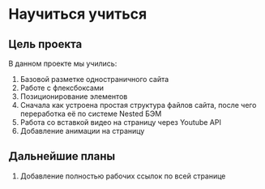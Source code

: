 # Научиться учиться

## Цель проекта

В данном проекте мы учились:
1. Базовой разметке одностраничного сайта
2. Работе с флексбоксами
3. Позиционирование элементов
4. Сначала как устроена простая структура файлов сайта, после чего переработка её по системе Nested БЭМ
5. Работа со вставкой видео на страницу через Youtube API
6. Добавление анимации на страницу

## Дальнейшие планы
1. Добавление полностью рабочих ссылок по всей странице

